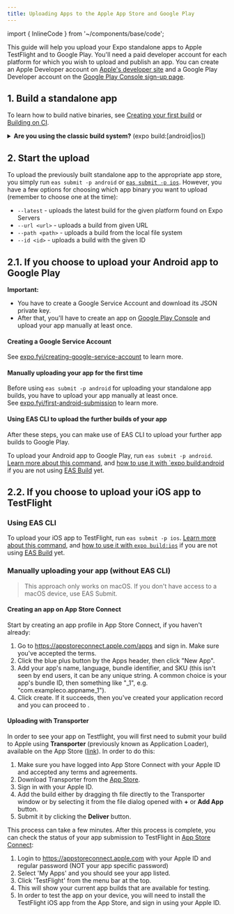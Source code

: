 ```yaml
---
title: Uploading Apps to the Apple App Store and Google Play
---
```


import { InlineCode } from '~/components/base/code';

This guide will help you upload your Expo standalone apps to Apple TestFlight and to Google Play.
You'll need a paid developer account for each platform for which you wish to upload and publish an app. You can create an Apple Developer account on [Apple's developer site](https://developer.apple.com/account/) and a Google Play Developer account on the [Google Play Console sign-up page](https://play.google.com/apps/publish/signup/).

## 1. Build a standalone app

To learn how to build native binaries, see [Creating your first build](/build/setup.md) or [Building on CI](/build/building-on-ci.md).

<details><summary><strong>Are you using the classic build system?</strong> (<InlineCode>expo build:[android|ios]</InlineCode>)</summary> <p>

To learn how to build native binaries, see [Building Standalone Apps](/classic/building-standalone-apps.md) or [Building Standalone Apps on Your CI](/classic/turtle-cli.md).

</p>
</details>

## 2. Start the upload

To upload the previously built standalone app to the appropriate app store, you simply run `eas submit -p android` or [`eas submit -p ios`](/submit/introduction.md). However, you have a few options for choosing which app binary you want to upload (remember to choose one at the time):

- `--latest` - uploads the latest build for the given platform found on Expo Servers
- `--url <url>` - uploads a build from given URL
- `--path <path>` - uploads a build from the local file system
- `--id <id>` - uploads a build with the given ID

## 2.1. If you choose to upload your Android app to Google Play

**Important:**

- You have to create a Google Service Account and download its JSON private key.
- After that, you'll have to create an app on [Google Play Console](https://play.google.com/apps/publish/) and upload your app manually at least once.

#### Creating a Google Service Account

See [expo.fyi/creating-google-service-account](https://expo.fyi/creating-google-service-account) to learn more.

#### Manually uploading your app for the first time

Before using `eas submit -p android` for uploading your standalone app builds, you have to upload your app manually at least once.<br />
See [expo.fyi/first-android-submission](https://expo.fyi/first-android-submission) to learn more.

#### Using EAS CLI to upload the further builds of your app

After these steps, you can make use of EAS CLI to upload your further app builds to Google Play.

To upload your Android app to Google Play, run `eas submit -p android`. [Learn more about this command](/submit/android.md), and [how to use it with `expo build:android](/submit/classic-builds.md) if you are not using [EAS Build](/build/introduction.md) yet.

## 2.2. If you choose to upload your iOS app to TestFlight

### Using EAS CLI

To upload your iOS app to TestFlight, run `eas submit -p ios`. [Learn more about this command](/submit/ios.md), and [how to use it with `expo build:ios`](/submit/classic-builds.md) if you are not using [EAS Build](/build/introduction.md) yet.

### Manually uploading your app (without EAS CLI)

> This approach only works on macOS. If you don't have access to a macOS device, use EAS Submit.

#### Creating an app on App Store Connect

Start by creating an app profile in App Store Connect, if you haven't already:

1. Go to https://appstoreconnect.apple.com/apps and sign in. Make sure you've accepted the terms.
2. Click the blue plus button by the Apps header, then click "New App". 
3. Add your app's name, language, bundle identifier, and SKU (this isn't seen by end users, it can be any unique string. A common choice is your app's bundle ID, then something like "\_1", e.g. "com.exampleco.appname_1"). 
4. Click create. If it succeeds, then you've created your application record and you can proceed to .

#### Uploading with Transporter

In order to see your app on Testflight, you will first need to submit your build to Apple using **Transporter** (previously known as Application Loader), available on the App Store ([link](https://apps.apple.com/app/transporter/id1450874784)). In order to do this:

1. Make sure you have logged into App Store Connect with your Apple ID and accepted any terms and agreements.
2. Download Transporter from the [App Store](https://apps.apple.com/app/transporter/id1450874784).
3. Sign in with your Apple ID.
4. Add the build either by dragging th file directly to the Transporter window or by selecting it from the file dialog opened with **+** or **Add App** button.
5. Submit it by clicking the **Deliver** button.

This process can take a few minutes. After this process is complete, you can check the status of your app submission to TestFlight in [App Store Connect](https://appstoreconnect.apple.com):

1. Login to https://appstoreconnect.apple.com with your Apple ID and regular password (NOT your app specific password)
2. Select 'My Apps' and you should see your app listed.
3. Click 'TestFlight' from the menu bar at the top.
4. This will show your current app builds that are available for testing.
5. In order to test the app on your device, you will need to install the TestFlight iOS app from the App Store, and sign in using your Apple ID.
